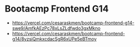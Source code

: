 # Bootacmp Frontend G14


* https://vercel.com/cesaraskmen/bootcamp-frontend-g14-swe9/AmfkAEzPc78xLsZLdfwdo3gxMkno
* https://vercel.com/cesaraskmen/bootcamp-frontend-g14/8yzsiQmkxcdacSgR6xUPe5eBTmoy